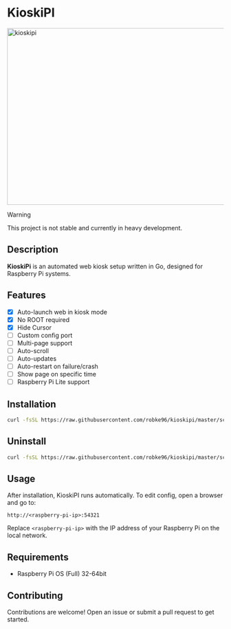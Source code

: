 # KioskiPI
<img width="642" height="410" alt="kioskipi" src="https://github.com/user-attachments/assets/0fbdf6fa-212f-4004-8bd4-c82a319efb0d" />

> [!WARNING]
> This project is not stable and currently in heavy development.

## Description
**KioskiPi** is an automated web kiosk setup written in Go, designed for Raspberry Pi systems. 


## Features
- [x] Auto-launch web in kiosk mode
- [x] No ROOT required
- [x] Hide Cursor
- [ ] Custom config port
- [ ] Multi-page support
- [ ] Auto-scroll
- [ ] Auto-updates
- [ ] Auto-restart on failure/crash
- [ ] Show page on specific time
- [ ] Raspberry Pi Lite support

## Installation
```bash
curl -fsSL https://raw.githubusercontent.com/robke96/kioskipi/master/scripts/install.sh | bash
```
## Uninstall
```bash
curl -fsSL https://raw.githubusercontent.com/robke96/kioskipi/master/scripts/uninstall.sh | bash
```

## Usage
After installation, KioskiPI runs automatically.
To edit config, open a browser and go to:
```
http://<raspberry-pi-ip>:54321
```
Replace ``<raspberry-pi-ip>`` with the IP address of your Raspberry Pi on the local network.

## Requirements
- Raspberry Pi OS (Full) 32-64bit

## Contributing
Contributions are welcome!
Open an issue or submit a pull request to get started.
